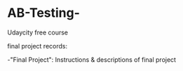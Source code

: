 # AB-Testing-

Udaycity free course 

final project records:

-"Final Project": Instructions & descriptions of final project


